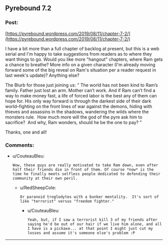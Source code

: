 ## Pyrebound 7.2

### Post:

[https://pyrebound.wordpress.com/2019/08/11/chapter-7-2/](https://pyrebound.wordpress.com/2019/08/11/chapter-7-2/)

I have a bit more than a full chapter of backlog at present, but this is a web serial and I'm happy to take suggestions from readers as to where they want things to go.  Would you like more "hangout" chapters, where Ram gets a chance to breathe?  More info on a given character (I'm already moving forward some of the big reveal on Ram's situation per a reader request in last week's update)?  Anything else?

The Blurb for those just joining us: " The  world has not been kind to Ram’s family. Father just lost an arm.  Mother can’t work. And if Ram can’t find a way to make money fast, a  life of forced labor is the best any of them can hope for. His only way  forward is through the darkest side of their dark world–fighting on the  front lines of war against the demons, hiding with thieves and assassins  in the shadows, wandering the wilds where the monsters rule.  How much more will the god of the pyre ask him to sacrifice?  And why, Ram wonders, should he be the one to pay? "

Thanks, one and all!

### Comments:

- u/CouteauBleu:
  ```
  Wow, these guys are really motivated to take Ram down, even after half their friends die in front of them. Of course *now* is the time he finally meets selfless people dedicated to defending their community at their own peril.
  ```

  - u/RedSheepCole:
    ```
    Or paranoid troglodytes with a bunker mentality.  It's sort of like "terrorist" versus "freedom fighter."
    ```

    - u/CouteauBleu:
      ```
      Yeah, but, if I saw a terrorist kill 3 of my friends after saying he'd be out of our hair if we live him alone, and all I have is a pickaxe... at that point I might just cut my losses and assume it's someone else's problem :P
      ```

---

